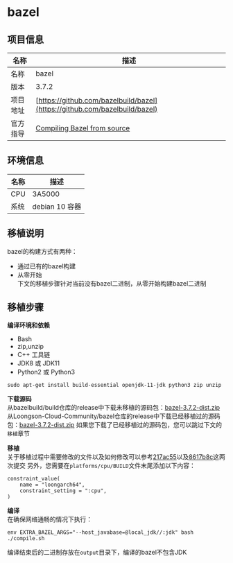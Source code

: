 # bazel

## 项目信息

|名称       |描述|
|--         |--|
|名称       |bazel|
|版本       |3.7.2|
|项目地址   |[https://github.com/bazelbuild/bazel](https://github.com/bazelbuild/bazel)|
|官方指导   |[Compiling Bazel from source](https://docs.bazel.build/versions/3.7.0/install-compile-source.html)|

## 环境信息

|名称       |描述|
|--         |--|
|CPU        |3A5000|
|系统       |debian 10 容器|

## 移植说明
bazel的构建方式有两种：
* 通过已有的bazel构建
* 从零开始  
下文的移植步骤针对当前没有bazel二进制，从零开始构建bazel二进制

## 移植步骤

__编译环境和依赖__  
* Bash
* zip,unzip
* C++ 工具链 
* JDK8 或 JDK11
* Python2 或 Python3
```
sudo apt-get install build-essential openjdk-11-jdk python3 zip unzip
```

__下载源码__  
从bazelbuild/build仓库的release中下载未移植的源码包：[bazel-3.7.2-dist.zip](https://github.com/bazelbuild/bazel/releases/download/3.7.2/bazel-3.7.2-dist.zip)
从Loongson-Cloud-Community/bazel仓库的release中下载已经移植过的源码包：[bazel-3.7.2-dist.zip](https://github.com/Loongson-Cloud-Community/bazel/releases/download/3.7.2/bazel-3.7.2-dist.zip)
如果您下载了已经移植过的源码包，您可以跳过下文的`移植`章节

__移植__  
关于移植过程中需要修改的文件以及如何修改可以参考[217ac55](https://github.com/Loongson-Cloud-Community/bazel/commit/217ac5503e5f57b770f30b8a335e46785d3d720f)以及[8617b8c](https://github.com/Loongson-Cloud-Community/bazel/commit/8617b8cdff6510850ea4d24621bbeec1204236bf)这两次提交
另外，您需要在`platforms/cpu/BUILD`文件末尾添加以下内容：
```
constraint_value(
    name = "loongarch64",
    constraint_setting = ":cpu",
)

```

__编译__  
在确保网络通畅的情况下执行：
```
env EXTRA_BAZEL_ARGS="--host_javabase=@local_jdk//:jdk" bash ./compile.sh
```
编译结束后的二进制存放在`output`目录下，编译的bazel不包含JDK
